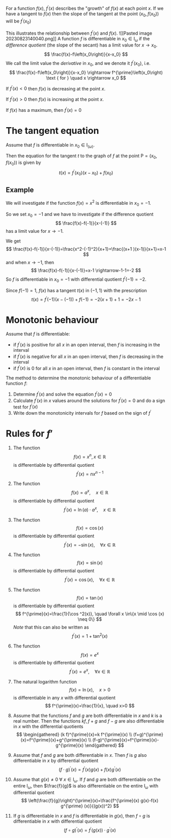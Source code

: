 For a function $f(x)$, $f^{\prime}(x)$ describes the "growth" of $f(x)$ at each point $x$. If we have a tangent to $f(x)$ then the slope of the tangent at the point $\left(x_0, f\left(x_0\right)\right)$ will be $f^{\prime}\left(x_0\right)$

This illustrates the relationship between $f^{\prime}\left(x\right)$ and $f(x)$.
![[Pasted image 20230823140040.png]]
A function $f$ is differentiable in $x_0 \in \mathrm{I}_\omega$ if the *difference quotient* (the slope of the secant) has a limit value for $x \rightarrow x_0$.
$$
\frac{f(x)-f\left(x_0\right)}{x-x_0}
$$
We call the limit value the *derivative* in $x_0$, and we denote it $f^{\prime}\left(x_0\right)$, i.e.
$$
\frac{f(x)-f\left(x_0\right)}{x-x_0} \rightarrow f^{\prime}\left(x_0\right) \text { for } \quad x \rightarrow x_0
$$

If $f^{\prime}(x)<0$ then $f(x)$ is decreasing at the point $x$.

If $f^{\prime}(x)>0$ then $f(x)$ is increasing at the point $x$.

If $f(x)$ has a maximum, then $f^{\prime}(x)=0$

# The tangent equation
Assume that $f$ is differentiable in $x_0 \in \mathrm{I}_{(\omega)}$.

Then the equation for the tangent $t$ to the graph of $f$ at the point $\mathrm{P}=\left(x_0, f\left(x_0\right)\right)$ is given by
$$
t(x)=f^{\prime}\left(x_0\right)\left(x-x_0\right)+f\left(x_0\right)
$$
## Example
We will investigate if the function $f(x)=x^2$ is differentiable in $x_0=-1$.

So we set $x_0=-1$ and we have to investigate if the difference quotient
$$
\frac{f(x)-f(-1)}{x-(-1)}
$$has a limit value for $x \rightarrow-1$.

We get
$$
\frac{f(x)-f(-1)}{x-(-1)}=\frac{x^2-(-1)^2}{x+1}=\frac{(x+1 )(x-1)}{x+1}=x-1
$$
and when $x \rightarrow-1$, then
$$
\frac{f(x)-f(-1)}{x-(-1)}=x-1 \rightarrow-1-1=-2
$$
So $f$ is differentiable in $x_0=-1$ with differential quotient $f^{\prime}(-1)=-2$.



Since $f(-1)=1$, $f(x)$ has a tangent $t(x)$ in $(-1,1)$ with the prescription
$$
t(x)=f^{\prime}(-1)(x-(-1))+f(-1)=-2(x+1)+1=-2 x-1
$$

# Monotonic behaviour
Assume that $f$ is differentiable:
- if $f^{\prime}(x)$ is positive for all $x$ in an open interval, then $f$ is increasing in the interval
- if $f^{\prime}(x)$ is negative for all $x$ in an open interval, then $f$ is decreasing in the interval
- if $f^{\prime}(x)$ is 0 for all $x$ in an open interval, then $f$ is constant in the interval


The method to determine the monotonic behaviour of a differentiable function $f$:
1. Determine $f^{\prime}(x)$ and solve the equation $f^{\prime}(x)=0$
2. Calculate $f^{\prime}(x)$ in $x$ values ​​around the solutions for $f^{\prime}(x)=0$ and do a sign test for $f^{\prime}(x)$
3. Write down the monotonicity intervals for $f$ based on the sign of $f^{\prime}$

# Rules for $f'$

1. The function
$$
f(x)=x^n, x \in \mathbb{R}
$$
is differentiable by differential quotient
$$
f^{\prime}(x)=n x^{n-1}
$$

2. The function
$$
f(x)=a^x, \quad x \in \mathbb{R}
$$
is differentiable by differential quotient
$$
f^{\prime}(x)=\ln (a) \cdot a^x, \quad x \in \mathbb{R}
$$
3. The function
$$
f(x)=\cos (x)
$$
is differentiable by differential quotient
$$
f^{\prime}(x)=-\sin (x), \quad \forall x \in \mathbb{R}
$$

4. The function
$$
f(x)=\sin (x)
$$
is differentiable by differential quotient
$$
f^{\prime}(x)=\cos (x), \quad \forall x \in \mathbb{R}
$$
5. The function
$$
f(x)=\tan (x)
$$
is differentiable by differential quotient
$$
f^{\prime}(x)=\frac{1}{\cos ^2(x)}, \quad \forall x \in\{x \mid \cos (x) \neq 0\}
$$
*Note* that this can also be written as
$$
f^{\prime}(x)=1+\tan ^2(x)
$$
6. The function
$$
f(x)=e^x
$$
is differentiable by differential quotient
$$
f^{\prime}(x)=e^x, \quad \forall x \in \mathbb{R}
$$
7. The natural logarithm function
$$
f(x)=\ln (x), \quad x>0
$$
is differentiable in any $x$ with differential quotient
$$
f^{\prime}(x)=\frac{1}{x}, \quad x>0
$$
8. Assume that the functions $f$ and $g$ are both differentiable in $x$ and $k$ is a real number. Then the functions $k f, f+g$ and $f-g$ are also differentiable in $x$ with the differential quotients
$$
\begin{gathered}
(k f)^{\prime}(x)=k f^{\prime}(x) \\
(f+g)^{\prime}(x)=f^{\prime}(x)+g^{\prime}(x) \\
(f-g)^{\prime}(x)=f^{\prime}(x)-g^{\prime}(x)
\end{gathered}
$$
9. Assume that $f$ and $g$ are both differentiable in $x$. Then $f$ is $g$ also differentiable in $x$ by differential quotient
$$
(f \cdot g)^{\prime}(x)=f^{\prime}(x) g(x)+f(x) g^{\prime}(x)
$$
10. Assume that $g(x) \neq 0$ $\forall$ $x \in \mathrm{I}_{\omega}$.
If $f$ and $g$ are both differentiable on the entire $\mathrm{I}_\omega$, then $\frac{f}{g}$ is also differentiable on the entire $\mathrm{I}_\omega$ with differential quotient
$$
\left(\frac{f}{g}\right)^{\prime}(x)=\frac{f^{\prime}(x) g(x)-f(x) g^{\prime} (x)}{(g(x))^2}
$$
11. If $g$ is differentiable in $x$ and $f$ is differentiable in $g(x)$, then $f \circ g$ is differentiable in $x$ with differential quotient
$$
(f \circ g)^{\prime}(x)=f^{\prime}(g(x)) \cdot g^{\prime}(x)
$$

